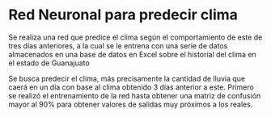 # Red Neuronal para predecir clima
 Se realiza una red que predice el clima según el comportamiento de este de tres días anteriores, a la cual se le entrena con una serie de datos almacenados en una base de datos en Excel sobre el historial del clima en el estado de Guanajuato

Se busca predecir el
clima, más precisamente la cantidad de lluvia que
caerá en un día con base al clima obtenido 3 días
anterior a este. Primero se realizó el entrenamiento de
la red hasta obtener una matriz de confusión mayor al
90% para obtener valores de salidas muy próximos a
los reales.
